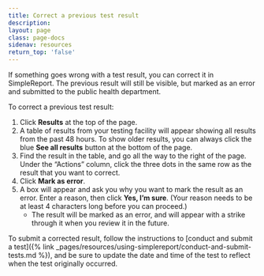 ```yaml
---
title: Correct a previous test result
description:
layout: page
class: page-docs
sidenav: resources
return_top: 'false'
---
```


If something goes wrong with a test result, you can correct it in SimpleReport. The previous result will still be visible, but marked as an error and submitted to the public health department.

To correct a previous test result:
1. Click **Results** at the top of the page.
2. A table of results from your testing facility will appear showing all results from the past 48 hours. To show older results, you can always click the blue **See all results** button at the bottom of the page.
3. Find the result in the table, and go all the way to the right of the page. Under the “Actions” column, click the three dots in the same row as the result that you want to correct.
4. Click **Mark as error**.
5. A box will appear and ask you why you want to mark the result as an error. Enter a reason, then click **Yes, I’m sure**. (Your reason needs to be at least 4 characters long before you can proceed.)
   - The result will be marked as an error, and will appear with a strike through it when you review it in the future.

To submit a corrected result, follow the instructions to [conduct and submit a test]({% link _pages/resources/using-simplereport/conduct-and-submit-tests.md %}), and be sure to update the date and time of the test to reflect when the test originally occurred.